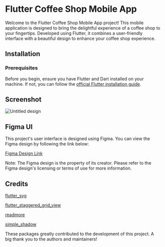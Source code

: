 # Flutter Coffee Shop Mobile App


Welcome to the Flutter Coffee Shop Mobile App project! This mobile application is designed to bring the delightful experience of a coffee shop to your fingertips. Developed using Flutter, it combines a user-friendly interface with a beautiful design to enhance your coffee shop experience.

## Installation


### Prerequisites

Before you begin, ensure you have Flutter and Dart installed on your machine. If not, you can follow the [official Flutter installation guide](https://flutter.dev/docs/get-started/install).

## Screenshot
![Untitled design](https://github.com/jeffrey-peter/flutter_coffee_shop/assets/158720910/4768d1ce-7e0e-47b0-9755-55b44eae7407)

## Figma UI
This project's user interface is designed using Figma. You can view the Figma design by following the link below:

[Figma Design Link](https://www.figma.com/community/file/1116708627748807811)

Note:
The Figma design is the property of its creator. Please refer to the Figma design's licensing or terms of use for more information.

## Credits

[flutter_svg](https://pub.dev/packages/flutter_svg)

[flutter_staggered_grid_view](https://pub.dev/packages/flutter_staggered_grid_view)

[readmore](https://pub.dev/packages/readmore)

[simple_shadow](https://pub.dev/packages/simple_shadow)

These packages greatly contributed to the development of this project. A big thank you to the authors and maintainers!


